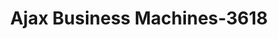 ---
f_zip-code: 33319
f_state-code: FL
title: Ajax Business Machines-3618
f_phone: 954-735-7700
f_city-only: Tamarac
f_address: 5400 Northwest 51St Avenue Tamarac
f_location-unique-id: '3618'
slug: ajax-business-machines-3618
updated-on: '2024-05-30T13:46:58.046Z'
created-on: '2024-05-30T13:36:59.803Z'
published-on: '2024-05-30T13:54:32.469Z'
f_city-state: cms/city/tamarac-fl.md
f_company: cms/company/ajax-business-machines.md
f_state: cms/state/florida.md
layout: '[payday-loan].html'
tags: payday-loan
---
